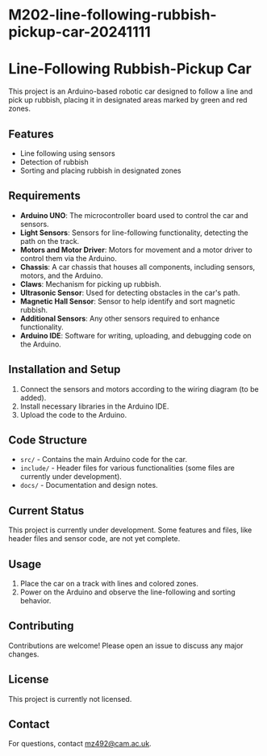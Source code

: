 # M202-line-following-rubbish-pickup-car-20241111

# Line-Following Rubbish-Pickup Car

This project is an Arduino-based robotic car designed to follow a line and pick up rubbish, placing it in designated areas marked by green and red zones.

## Features
- Line following using sensors
- Detection of rubbish
- Sorting and placing rubbish in designated zones

## Requirements
- **Arduino UNO**: The microcontroller board used to control the car and sensors.
- **Light Sensors**: Sensors for line-following functionality, detecting the path on the track.
- **Motors and Motor Driver**: Motors for movement and a motor driver to control them via the Arduino.
- **Chassis**: A car chassis that houses all components, including sensors, motors, and the Arduino.
- **Claws**: Mechanism for picking up rubbish.
- **Ultrasonic Sensor**: Used for detecting obstacles in the car's path.
- **Magnetic Hall Sensor**: Sensor to help identify and sort magnetic rubbish.
- **Additional Sensors**: Any other sensors required to enhance functionality.
- **Arduino IDE**: Software for writing, uploading, and debugging code on the Arduino.

## Installation and Setup
1. Connect the sensors and motors according to the wiring diagram (to be added).
2. Install necessary libraries in the Arduino IDE.
3. Upload the code to the Arduino.

## Code Structure
- `src/` - Contains the main Arduino code for the car.
- `include/` - Header files for various functionalities (some files are currently under development).
- `docs/` - Documentation and design notes.

## Current Status
This project is currently under development. Some features and files, like header files and sensor code, are not yet complete.

## Usage
1. Place the car on a track with lines and colored zones.
2. Power on the Arduino and observe the line-following and sorting behavior.

## Contributing
Contributions are welcome! Please open an issue to discuss any major changes.

## License
This project is currently not licensed.

## Contact
For questions, contact mz492@cam.ac.uk.
